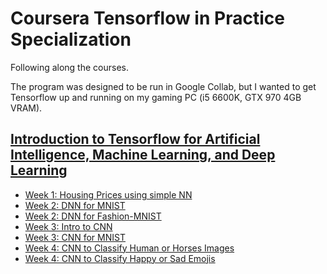 # Coursera Tensorflow in Practice Specialization

Following along the courses.

The program was designed to be run in Google Collab, but I wanted to get Tensorflow up and running on my gaming PC (i5 6600K, GTX 970 4GB VRAM).

## [Introduction to Tensorflow for Artificial Intelligence, Machine Learning, and Deep Learning](https://www.coursera.org/learn/introduction-tensorflow)

- [Week 1: Housing Prices using simple NN](https://nbviewer.jupyter.org/github/elderpinzon/DataProjects/blob/master/Coursera-Introduction-Tensorflow/Week1-Excercise-1-House-Prices.ipynb)
- [Week 2: DNN for MNIST](https://nbviewer.jupyter.org/github/elderpinzon/DataProjects/blob/master/Coursera-Introduction-Tensorflow/Week2-Excercise-Digits-MNIST.ipynb)
- [Week 2: DNN for Fashion-MNIST](https://nbviewer.jupyter.org/github/elderpinzon/DataProjects/blob/master/Coursera-Introduction-Tensorflow/Week2-Fashion-MNIST.ipynb)
- [Week 3: Intro to CNN](https://nbviewer.jupyter.org/github/elderpinzon/DataProjects/blob/master/Coursera-Introduction-Tensorflow/Week3-Intro-to-CNN.ipynb)
- [Week 3: CNN for MNIST](https://nbviewer.jupyter.org/github/elderpinzon/DataProjects/blob/master/Coursera-Introduction-Tensorflow/Week3-Excercise-CNN-MNIST.ipynb)
- [Week 4: CNN to Classify Human or Horses Images](https://nbviewer.jupyter.org/github/elderpinzon/DataProjects/blob/master/Coursera-Introduction-Tensorflow/Week4-Horse-Or-Human.ipynb)
- [Week 4: CNN to Classify Happy or Sad Emojis](https://nbviewer.jupyter.org/github/elderpinzon/DataProjects/blob/master/Coursera-Introduction-Tensorflow/Week4-Happy-Or-Sad.ipynb)

